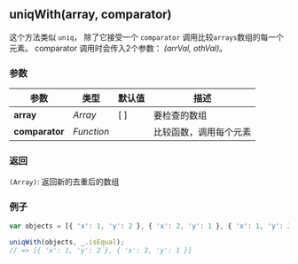 ## uniqWith(array, comparator)

这个方法类似 `uniq`， 除了它接受一个 `comparator` 调用比较`arrays`数组的每一个元素。 comparator 调用时会传入2个参数： *(arrVal, othVal)*。



### 参数

| 参数           | 类型       | 默认值 | 描述                   |
| -------------- | ---------- | ------ | ---------------------- |
| **array**      | *Array*    | [ ]    | 要检查的数组           |
| **comparator** | *Function* |        | 比较函数，调用每个元素 |



### 返回

`(Array)`: 返回新的去重后的数组



### 例子

```javascript
var objects = [{ 'x': 1, 'y': 2 }, { 'x': 2, 'y': 1 }, { 'x': 1, 'y': 2 }];
 
uniqWith(objects, _.isEqual);
// => [{ 'x': 1, 'y': 2 }, { 'x': 2, 'y': 1 }]
```

